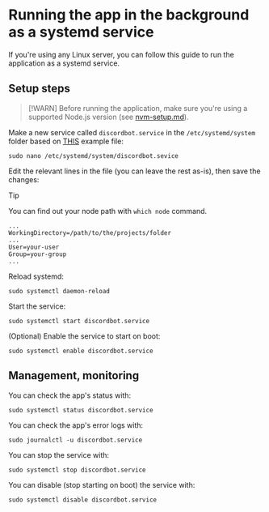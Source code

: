 # Running the app in the background as a systemd service

If you're using any Linux server, you can follow this guide to run the application as a systemd service.

## Setup steps

> [!WARN]
> Before running the application, make sure you're using a supported Node.js version (see [nvm-setup.md](nvm-setup.md)).

Make a new service called `discordbot.service` in the `/etc/systemd/system` folder based on [THIS](../systemd/discordbot.service) example file:

```shell
sudo nano /etc/systemd/system/discordbot.sevice
```

Edit the relevant lines in the file (you can leave the rest as-is), then save the changes:

> [!TIP]
> You can find out your node path with `which node` command.

```service
...
WorkingDirectory=/path/to/the/projects/folder
...
User=your-user
Group=your-group
...
```

Reload systemd:

```shell
sudo systemctl daemon-reload
```

Start the service:

```shell
sudo systemctl start discordbot.service
```

(Optional) Enable the service to start on boot:

```shell
sudo systemctl enable discordbot.service
```

## Management, monitoring

You can check the app's status with:

```shell
sudo systemctl status discordbot.service
```

You can check the app's error logs with:

```shell
sudo journalctl -u discordbot.service
```

You can stop the service with:

```shell
sudo systemctl stop discordbot.service
```

You can disable (stop starting on boot) the service with:

```shell
sudo systemctl disable discordbot.service
```

